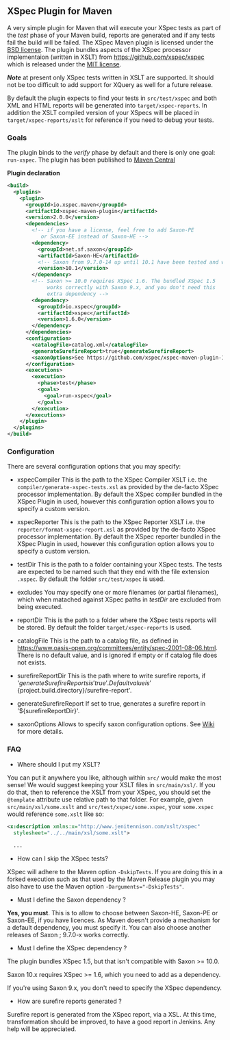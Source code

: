 ## XSpec Plugin for Maven

A very simple plugin for Maven that will execute your XSpec tests as part of the *test* phase of your Maven build, reports are generated and if any tests fail the build will be failed.
The XSpec Maven plugin is licensed under the [BSD license](http://opensource.org/licenses/BSD-3-Clause). The plugin bundles aspects of the XSpec processor implementaion (written in XSLT) from https://github.com/xspec/xspec which is released under the [MIT license](http://opensource.org/licenses/MIT). 

***Note*** at present only XSpec tests written in XSLT are supported. It should not be too difficult to add support for XQuery as well for a future release.

By default the plugin expects to find your tests in `src/test/xspec` and both XML and HTML reports will be generated into `target/xspec-reports`. In addition the XSLT compiled version of your XSpecs will be placed in `target/xspec-reports/xslt` for reference if you need to debug your tests.


### Goals

The plugin binds to the *verify* phase by default and there is only one goal: `run-xspec`.
The plugin has been published to [Maven Central](http://search.maven.org/#search%7Cga%7C1%7Ca%3A%22xspec-maven-plugin%22)

__Plugin declaration__
```xml
<build>
  <plugins>
    <plugin>
      <groupId>io.xspec.maven</groupId>
      <artifactId>xspec-maven-plugin</artifactId>
      <version>2.0.0</version>
      <dependencies>
        <!-- if you have a license, feel free to add Saxon-PE
           or Saxon-EE instead of Saxon-HE -->
        <dependency>
          <groupId>net.sf.saxon</groupId>
          <artifactId>Saxon-HE</artifactId>
          <!-- Saxon from 9.7.0-14 up until 10.1 have been tested and work correctly -->
          <version>10.1</version>
        </dependency>
        <!-- Saxon >= 10.0 requires XSpec 1.6. The bundled XSpec 1.5
             works correctly with Saxon 9.x, and you don't need this
             extra dependency -->
        <dependency>
          <groupId>io.xspec</groupId>
          <artifactId>xspec</artifactId>
          <version>1.6.0</version>
        </dependency>
      </dependencies>
      <configuration>
        <catalogFile>catalog.xml</catalogFile>
        <generateSurefireReport>true</generateSurefireReport>
        <saxonOptions>See https://github.com/xspec/xspec-maven-plugin-1/wiki</saxonOptions>
      </configuration>
      <executions>
        <execution>
          <phase>test</phase>
          <goals>
            <goal>run-xspec</goal>
          </goals>
        </execution>
      </executions>
    </plugin>
  </plugins>
</build>
```

### Configuration

There are several configuration options that you may specify:

* xspecCompiler
This is the path to the XSpec Compiler XSLT i.e. the `compiler/generate-xspec-tests.xsl` as provided by the de-facto XSpec processor implementation.
By default the XSpec compiler bundled in the XSpec Plugin in used, however this configuration option allows you to specify a custom version.

* xspecReporter
This is the path to the XSpec Reporter XSLT i.e. the `reporter/format-xspec-report.xsl` as provided by the de-facto XSpec processor implementation.
By default the XSpec reporter bundled in the XSpec Plugin in used, however this configuration option allows you to specify a custom version.

* testDir
This is the path to a folder containing your XSpec tests. The tests are expected to be named such that they end with the file extension `.xspec`.
By default the folder `src/test/xspec` is used.

* excludes
You may specify one or more filenames (or partial filenames), which when matached against XSpec paths in *testDir* are excluded from being executed.

* reportDir
This is the path to a folder where the XSpec tests reports will be stored.
By default the folder `target/xspec-reports` is used.

* catalogFile
This is the path to a catalog file, as defined in https://www.oasis-open.org/committees/entity/spec-2001-08-06.html. There is no default value, and is ignored if empty or if catalog file does not exists.

* surefireReportDir
This is the path where to write surefire reports, if '${generateSurefireReports} is 'true'. Default value is '${project.build.directory}/surefire-report'.

* generateSurefireReport
If set to true, generates a surefire report in '${surefireReportDir}'.

* saxonOptions
Allows to specify saxon configuration options. See [Wiki](https://github.com/xspec/xspec-maven-plugin-1/wiki) for more details.

### FAQ
* Where should I put my XSLT?

You can put it anywhere you like, although within `src/` would make the most sense! We would suggest keeping your XSLT files in `src/main/xsl/`. If you do that, then to reference the XSLT from your XSpec, you should set the `@template` attribute use relative path to that folder. For example, given `src/main/xsl/some.xslt` and `src/test/xspec/some.xspec`, your `some.xspec` would reference `some.xslt` like so:

```xml
<x:description xmlns:x="http://www.jenitennison.com/xslt/xspec"
  stylesheet="../../main/xsl/some.xslt">
  
  ...
```

* How can I skip the XSpec tests?

XSpec will adhere to the Maven option `-DskipTests`.
If you are doing this in a forked execution such as that used by the Maven Release plugin you may also have to use the Maven option `-Darguments="-DskipTests"`.

* Must I define the Saxon dependency ?

**Yes, you must**. This is to allow to choose between Saxon-HE, Saxon-PE or Saxon-EE, if you have licences. As Maven doesn't provide a mechanism for a default dependency, you must specify it. You can also choose another releases of Saxon ; 9.7.0-x works correctly.

* Must I define the XSpec dependency ?

The plugin bundles XSpec 1.5, but that isn't compatible with Saxon >= 10.0.

Saxon 10.x requires XSpec >= 1.6, which you need to add as a dependency.

If you're using Saxon 9.x, you don't need to specify the XSpec dependency.

* How are surefire reports generated ?

Surefire report is generated from the XSpec report, via a XSL. At this time, transformation should be improved, to have a good report in Jenkins. Any help will be appreciated.
